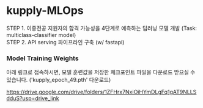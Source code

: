 # kupply-MLOps

STEP 1. 이중전공 지원자의 합격 가능성을 4단계로 예측하는 딥러닝 모델 개발 (Task: multiclass-classifier model) \
STEP 2. API serving 파이프라인 구축 (w/ fastapi)


### Model Training Weights
아래 링크로 접속하시면, 모델 훈련값을 저장한 체크포인트 파일을 다운로드 받으실 수 있습니다.
('kupply_epoch_49.pth' 다운로드)

https://drive.google.com/drive/folders/1ZFHrx7NxiOiHYmDLgFq1gAT9NLLSdduS?usp=drive_link
